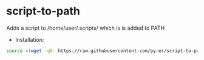 # script-to-path
Adds a script to /home/user/.scripts/ which is is added to PATH

 - Installation:
 ```bash
 source <(wget -qO- https://raw.githubusercontent.com/py-er/script-to-path/main/install.sh)
 ```
 